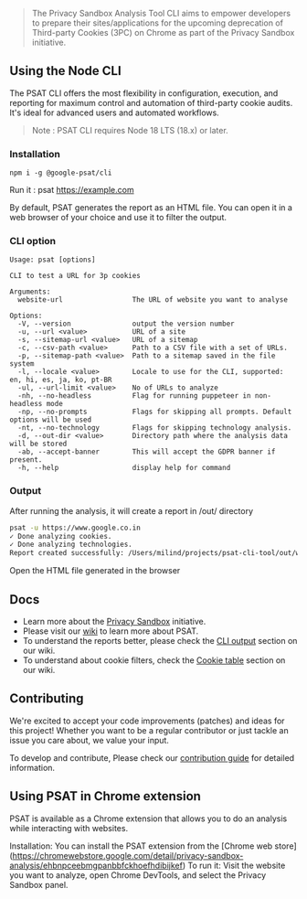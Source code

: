 > The Privacy Sandbox Analysis Tool CLI aims to empower developers to prepare their sites/applications for the upcoming deprecation of Third-party Cookies (3PC) on Chrome as part of the Privacy Sandbox initiative.


## Using the Node CLI

The PSAT CLI offers the most flexibility in configuration, execution, and reporting for maximum control and automation of third-party cookie audits. It's ideal for advanced users and automated workflows.

> Note : PSAT CLI requires Node 18 LTS (18.x) or later.


### Installation

```
npm i -g @google-psat/cli
```

Run it : psat https://example.com


By default, PSAT generates the report as an HTML file. You can open it in a web browser of your choice and use it to filter the output.

### CLI option

```                                   
Usage: psat [options]

CLI to test a URL for 3p cookies

Arguments:
  website-url                 The URL of website you want to analyse

Options:
  -V, --version               output the version number
  -u, --url <value>           URL of a site
  -s, --sitemap-url <value>   URL of a sitemap
  -c, --csv-path <value>      Path to a CSV file with a set of URLs.
  -p, --sitemap-path <value>  Path to a sitemap saved in the file system
  -l, --locale <value>        Locale to use for the CLI, supported: en, hi, es, ja, ko, pt-BR
  -ul, --url-limit <value>    No of URLs to analyze
  -nh, --no-headless          Flag for running puppeteer in non-headless mode
  -np, --no-prompts           Flags for skipping all prompts. Default options will be used
  -nt, --no-technology        Flags for skipping technology analysis.
  -d, --out-dir <value>       Directory path where the analysis data will be stored
  -ab, --accept-banner        This will accept the GDPR banner if present.
  -h, --help                  display help for command

```

### Output
After running the analysis, it will create a report in /out/ directory
```bash
psat -u https://www.google.co.in
✓ Done analyzing cookies.
✓ Done analyzing technologies.
Report created successfully: /Users/milind/projects/psat-cli-tool/out/www-google-co-in/index.html
```

Open the HTML file generated in the browser

## Docs

- Learn more about the [Privacy Sandbox](https://privacysandbox.com/) initiative.
- Please visit our [wiki](https://github.com/GoogleChromeLabs/ps-analysis-tool/wiki/) to learn more about PSAT.
- To understand the reports better, please check the [CLI output](https://github.com/GoogleChromeLabs/ps-analysis-tool/wiki/PSAT-Command-Line-Interface#cli-output) section on our wiki.
- To understand about cookie filters, check the [Cookie table](https://github.com/GoogleChromeLabs/ps-analysis-tool/wiki/Cookies-Table) section on our wiki.


## Contributing
We're excited to accept your code improvements (patches) and ideas for this project! Whether you want to be a regular contributor or just tackle an issue you care about, we value your input.

To develop and contribute, Please check our [contribution guide](https://github.com/GoogleChromeLabs/ps-analysis-tool/blob/main/docs/CONTRIBUTING.md) for detailed information.


## Using PSAT in Chrome extension

PSAT is available as a Chrome extension that allows you to do an analysis while interacting with websites.

Installation: You can install the PSAT extension from the [Chrome web store] (https://chromewebstore.google.com/detail/privacy-sandbox-analysis/ehbnpceebmgpanbbfckhoefhdibijkef)
To run it: Visit the website you want to analyze, open Chrome DevTools, and select the Privacy Sandbox panel.
